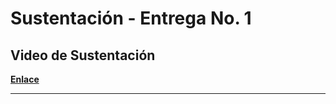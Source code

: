 # Sustentación - Entrega No. 1

## Video de Sustentación
[**Enlace**](https://uniandes-my.sharepoint.com/:v:/g/personal/f_parrav_uniandes_edu_co/Ec6EXAPnXCBHqZsVf2bYo7IBgvtce0abKtzt_SqwnTq0rw?e=dHJDHo)


---
